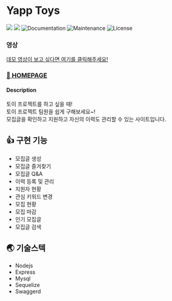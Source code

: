 # Yapp Toys

<p>
  <img src="https://img.shields.io/badge/version-1.0.0-pink.svg" />
  <img src="https://img.shields.io/badge/nodejs-12.13.1-blue.svg" />
  <img alt="Documentation" src="https://img.shields.io/badge/documentation-none-red.svg" target="_blank" />
  <img alt="Maintenance" src="https://img.shields.io/badge/Maintained-maybe-green.svg" />
  <img alt="License" src="https://img.shields.io/badge/License-MIT-d.svg" />
</p>  

### 영상

[데모 영상이 보고 싶다면 여기를 클릭해주세요!](https://www.youtube.com/watch?v=AXV3_G9aJ_o&feature=youtu.be)

### [🎲 HOMEPAGE](http://toyproject.co.kr)

#### Description
토이 프로젝트를 하고 싶을 때!  
토이 프로젝트 팀원을 쉽게 구해보세요~!  
모집글을 확인하고 지원하고 자신의 이력도 관리할 수 있는 사이트입니다.

## 👍 구현 기능
- 모집글 생성
- 모집글 즐겨찾기
- 모집글 Q&A
- 이력 등록 및 관리
- 지원자 현황
- 관심 키워드 변경
- 모집 현황
- 모집 마감
- 인기 모집글
- 모집글 검색

## 🌏 기술스텍
- Nodejs
- Express
- Mysql
- Sequelize
- Swaggerd
